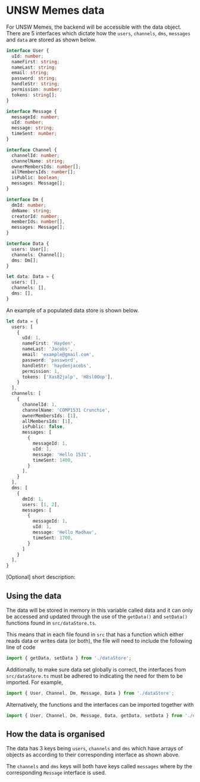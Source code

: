 # UNSW Memes data
For UNSW Memes, the backend will be accessible with the data object. There are 5 interfaces which dictate how the `users`, `channels`, `dms`, `messages` and `data` are stored as shown below.

```typescript
interface User {
  uId: number;
  nameFirst: string;
  nameLast: string;
  email: string;
  password: string;
  handleStr: string;
  permission: number;
  tokens: string[];
}

interface Message {
  messageId: number;
  uId: number;
  message: string;
  timeSent: number;
}

interface Channel {
  channelId: number;
  channelName: string;
  ownerMembersIds: number[];
  allMembersIds: number[];
  isPublic: boolean;
  messages: Message[];
}

interface Dm {
  dmId: number;
  dmName: string;
  creatorId: number;
  memberIds: number[],
  messages: Message[];
}

interface Data {
  users: User[];
  channels: Channel[];
  dms: Dm[];
}

let data: Data = {
  users: [],
  channels: [],
  dms: [],
}
```

An example of a populated data store is shown below.

```typescript
let data = {
  users: [
    {
      uId: 1,
      nameFirst: 'Hayden',
      nameLast: 'Jacobs',
      email: 'example@gmail.com',
      password: 'password',
      handleStr: 'haydenjacobs',
      permission: 1,
      tokens: ['Xas82jalp', 'H8sl0Oop'],
    }
  ],
  channels: [
    {
      channelId: 1,
      channelName: 'COMP1531 Crunchie',
      ownerMembersIds: [1],
      allMembersIds: [1],
      isPublic: false,
      messages: [
        {
          messageId: 1,
          uId: 1,
          message: 'Hello 1531',
          timeSent: 1400,
        }
      ],
    }
  ],
  dms: [
    {
      dmId: 1,
      users: [1, 2],
      messages: [
        {
          messageId: 1,
          uId: 1,
          message: 'Hello Madhav',
          timeSent: 1700,
        }
      ]
    }
  ],
}
```

[Optional] short description: 

## Using the data
The data will be stored in memory in this variable called data and it can only be accessed and updated through the use of the `getData()` and `setData()` functions found in `src/dataStore.ts`. 

This means that in each file found in `src` that has a function which either reads data or writes data (or both), the file will need to include the following line of code

```typescript
import { getData, setData } from './dataStore';
```

Additionally, to make sure data set globally is correct, the interfaces from `src/dataStore.ts` must be adhered to indicating the need for them to be imported. For example,

```typescript
import { User, Channel, Dm, Message, Data } from './dataStore';
```

Alternatively, the functions and the interfaces can be imported together with
```typescript
import { User, Channel, Dm, Message, Data, getData, setData } from './dataStore';
```

## How the data is organised
The data has 3 keys being `users`, `channels` and `dms` which have arrays of objects as according to their corresponding interface as shown above.

The `channels` and `dms` keys will both have keys called `messages` where by the corresponding `Message` interface is used.
